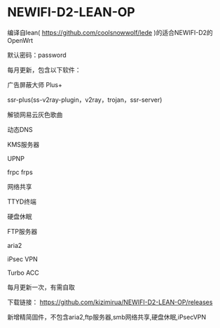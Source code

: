 # NEWIFI-D2-LEAN-OP
编译自lean( https://github.com/coolsnowwolf/lede )的适合NEWIFI-D2的OpenWrt

默认密码：password

每月更新，包含以下软件：

广告屏蔽大师 Plus+

ssr-plus(ss-v2ray-plugin，v2ray，trojan，ssr-server)

解锁网易云灰色歌曲

动态DNS

KMS服务器

UPNP

frpc
frps

网络共享

TTYD终端

硬盘休眠

FTP服务器

aria2

iPsec VPN

Turbo ACC

每月更新一次，有需自取

下载链接： https://github.com/kizimirua/NEWIFI-D2-LEAN-OP/releases

新增精简固件，不包含aria2,ftp服务器,smb网络共享,硬盘休眠,iPsecVPN
